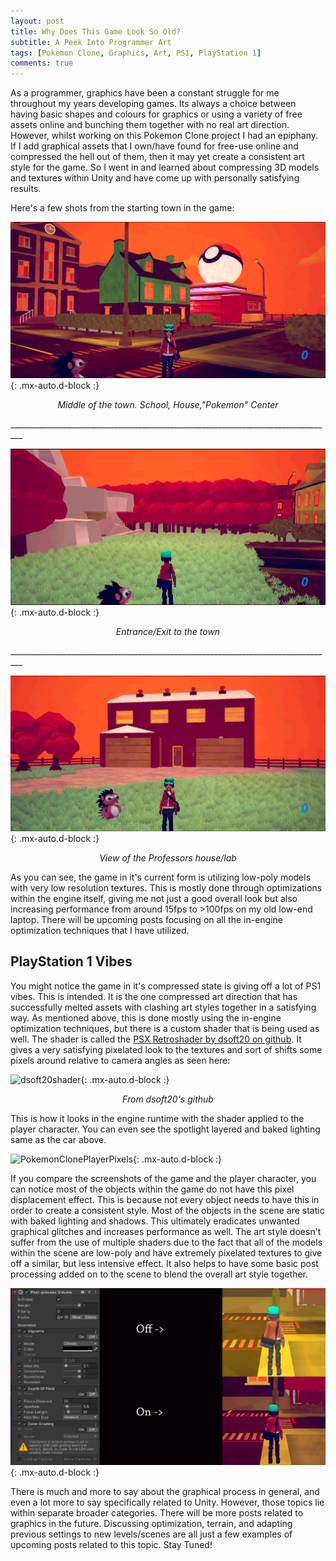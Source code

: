 ```yaml
---
layout: post
title: Why Does This Game Look So Old?
subtitle: A Peek Into Programmer Art
tags: [Pokemon Clone, Graphics, Art, PS1, PlayStation 1]
comments: true
---
```


As a programmer, graphics have been a constant struggle for me throughout my years developing games. Its always a choice between having basic shapes and colours for graphics or using a variety of free assets online and bunching them together with no real art direction. However, whilst working on this Pokemon Clone project I had an epiphany. If I add graphical assets that I own/have found for free-use online and compressed the hell out of them, then it may yet create a consistent art style for the game. So I went in and learned about compressing 3D models and textures within Unity and have come up with personally satisfying results.

Here's a few shots from the starting town in the game:

![GameShot1](/assets/img/GameShot1.png){: .mx-auto.d-block :}
<div align="center"><i>Middle of the town. School, House,"Pokemon" Center</i></div>

<p>_________________________________________________________________________________</p>

![GameShot2](/assets/img/GameShot2.png){: .mx-auto.d-block :}
<div align="center"><i>Entrance/Exit to the town</i></div>

<p>_________________________________________________________________________________</p>

![GameShot3](/assets/img/GameShot3.png){: .mx-auto.d-block :}
<div align="center"><i>View of the Professors house/lab</i></div>

As you can see, the game in it's current form is utilizing low-poly models with very low resolution textures. This is mostly done through optimizations within the engine itself, giving me not just a good overall look but also increasing performance from around 15fps to >100fps on my old low-end laptop. There will be upcoming posts focusing on all the in-engine optimization techniques that I have utilized.

## PlayStation 1 Vibes

You might notice the game in it's compressed state is giving off a lot of PS1 vibes. This is intended. It is the one compressed art direction that has successfully melted assets with clashing art styles together in a satisfying way. As mentioned above, this is done mostly using the in-engine optimization techniques, but there is a custom shader that is being used as well. The shader is called the [PSX Retroshader by dsoft20 on github](https://github.com/dsoft20/psx_retroshader). It gives a very satisfying pixelated look to the textures and sort of shifts some pixels around relative to camera angles as seen here: 

![dsoft20shader](https://camo.githubusercontent.com/dadfa3aa3999588b8729968460b34f1db8eb8c42183914bef7dcc8ab95028a44/687474703a2f2f692e696d6775722e636f6d2f6d7934333851582e676966){: .mx-auto.d-block :}
<div align="center"><i>From dsoft20's github</i></div>

This is how it looks in the engine runtime with the shader applied to the player character. You can even see the spotlight layered and baked lighting same as the car above.

![PokemonClonePlayerPixels](/assets/img/PokemonClonePlayerPixels.gif){: .mx-auto.d-block :}

If you compare the screenshots of the game and the player character, you can notice most of the objects within the game do not have this pixel displacement effect. This is because not every object needs to have this in order to create a consistent style. Most of the objects in the scene are static with baked lighting and shadows. This ultimately eradicates unwanted graphical glitches and increases performance as well. The art style doesn't suffer from the use of multiple shaders due to the fact that all of the models within the scene are low-poly and have extremely pixelated textures to give off a similar, but less intensive effect. It also helps to have some basic post processing added on to the scene to blend the overall art style together. 

![PostProcessingSetting](/assets/img/PostProcessing.png){: .mx-auto.d-block :}

There is much and more to say about the graphical process in general, and even a lot more to say specifically related to Unity. However, those topics lie within separate broader categories. There will be more posts related to graphics in the future. Discussing optimization, terrain, and adapting previous settings to new levels/scenes are all just a few examples of upcoming posts related to this topic. Stay Tuned!